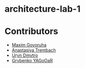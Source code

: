 # architecture-lab-1

# Contributors

- [Maxim Govoruha](https://github.com/MaksGovor)
- [Anastasiya Trembach](https://github.com/Anastasia-Tre)
- [Uryn Dmytro](https://github.com/tedi4t)
- [Grybenko YAGoOaR](https://github.com/YAGoOaR)
